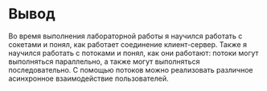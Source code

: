 # Вывод

Во время выполнения лабораторной работы я научился работать с сокетами и понял, как работает соединение клиент-сервер. Также я научился работать с потоками и понял, как они работают: потоки могут выполняться параллельно, а также могут выполняться последовательно. С помощью потоков можно реализовать различное асинхронное взаимодействие пользователей.